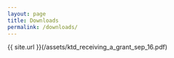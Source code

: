 ```yaml
---
layout: page
title: Downloads
permalink: /downloads/
---
```

{{ site.url }}(/assets/ktd_receiving_a_grant_sep_16.pdf)
